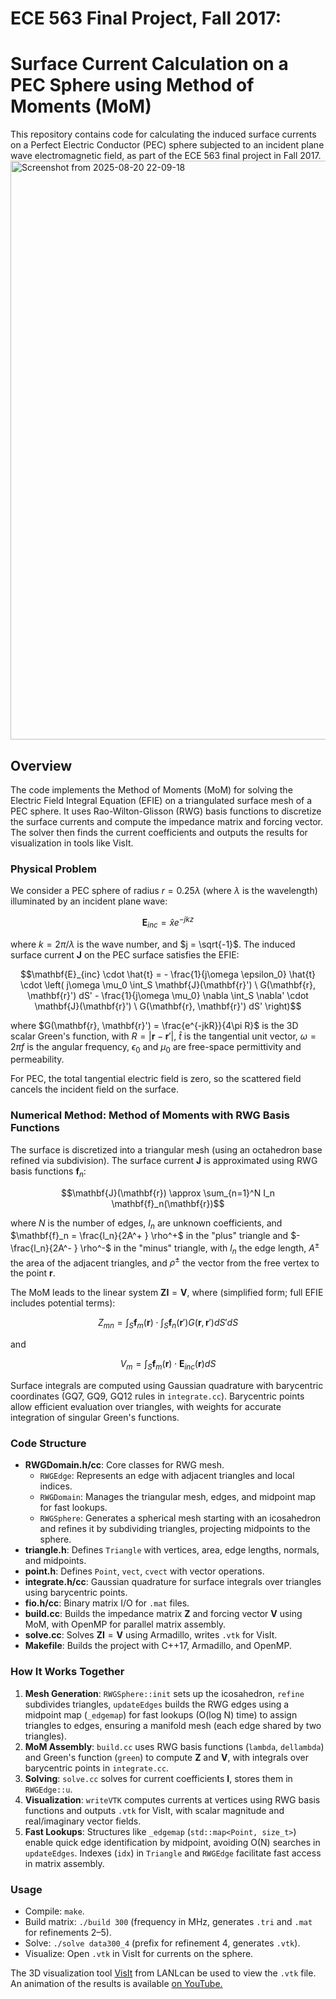 # ECE 563 Final Project, Fall 2017:
# Surface Current Calculation on a PEC Sphere using Method of Moments (MoM)

This repository contains code for calculating the induced surface currents
on a Perfect Electric Conductor (PEC) sphere subjected to an incident plane
wave electromagnetic field, as part of the ECE 563 final project in Fall 2017.
<img width="990" height="926" alt="Screenshot from 2025-08-20 22-09-18" src="https://github.com/user-attachments/assets/7204615b-0005-4504-ba46-e21c4d97b789" />

## Overview
The code implements the Method of Moments (MoM) for solving the Electric Field
Integral Equation (EFIE) on a triangulated surface mesh of a PEC sphere. It
uses Rao-Wilton-Glisson (RWG) basis functions to discretize the surface
currents and compute the impedance matrix and forcing vector. The solver then
finds the current coefficients and outputs the results for visualization in
tools like VisIt.

### Physical Problem
We consider a PEC sphere of radius $r = 0.25\lambda$ (where $\lambda$ is the
wavelength) illuminated by an incident plane wave:
```math
\mathbf{E}_{inc} = \hat{x} e^{-jkz}
```
where $k = 2\pi / \lambda$ is the wave number, and $j = \sqrt{-1}$.
The induced surface current $\mathbf{J}$ on the PEC surface satisfies the EFIE:
```math
\mathbf{E}_{inc} \cdot \hat{t} = - \frac{1}{j\omega \epsilon_0} \hat{t} \cdot \left( j\omega \mu_0 \int_S \mathbf{J}(\mathbf{r}') \ G(\mathbf{r}, \mathbf{r}') dS' - \frac{1}{j\omega \mu_0} \nabla \int_S \nabla' \cdot \mathbf{J}(\mathbf{r}') \ G(\mathbf{r}, \mathbf{r}') dS' \right)
```
where $G(\mathbf{r}, \mathbf{r}') = \frac{e^{-jkR}}{4\pi R}$ is the 3D scalar
Green's function, with $R = |\mathbf{r} - \mathbf{r}'|$, $\hat{t}$ is the
tangential unit vector, $\omega = 2\pi f$ is the angular frequency, $\epsilon_0$
and $\mu_0$ are free-space permittivity and permeability.

For PEC, the total tangential electric field is zero, so the scattered field
cancels the incident field on the surface.

### Numerical Method: Method of Moments with RWG Basis Functions
The surface is discretized into a triangular mesh (using an octahedron base
refined via subdivision). The surface current $\mathbf{J}$ is approximated
using RWG basis functions $\mathbf{f}_n$:
```math
\mathbf{J}(\mathbf{r}) \approx \sum_{n=1}^N I_n \mathbf{f}_n(\mathbf{r})
```
where $N$ is the number of edges, $I_n$ are unknown coefficients, and
$\mathbf{f}_n = \frac{l_n}{2A^+ } \rho^+$ in the "plus" triangle and
$-\frac{l_n}{2A^- } \rho^-$ in the "minus" triangle, with $l_n$ the edge
length, $A^\pm$ the area of the adjacent triangles, and $\rho^\pm$ the
vector from the free vertex to the point $\mathbf{r}$.

The MoM leads to the linear system $\mathbf{Z I} = \mathbf{V}$, where
(simplified form; full EFIE includes potential terms):
```math
Z_{mn} = \int_S \mathbf{f}_m(\mathbf{r}) \cdot \int_S \mathbf{f}_n(\mathbf{r}') G(\mathbf{r}, \mathbf{r}') dS' dS
```
and
```math
V_{m} = \int_S \mathbf{f}_m(\mathbf{r}) \cdot \mathbf{E}_{inc}(\mathbf{r}) dS
```
Surface integrals are computed using Gaussian quadrature with barycentric
coordinates (GQ7, GQ9, GQ12 rules in `integrate.cc`). Barycentric points allow
efficient evaluation over triangles, with weights for accurate integration
of singular Green's functions.

### Code Structure
- **RWGDomain.h/cc**: Core classes for RWG mesh.
  - `RWGEdge`: Represents an edge with adjacent triangles and local indices.
  - `RWGDomain`: Manages the triangular mesh, edges, and midpoint map for fast lookups.
  - `RWGSphere`: Generates a spherical mesh starting with an icosahedron and refines it by subdividing triangles, projecting midpoints to the sphere.
- **triangle.h**: Defines `Triangle` with vertices, area, edge lengths, normals, and midpoints.
- **point.h**: Defines `Point`, `vect`, `cvect` with vector operations.
- **integrate.h/cc**: Gaussian quadrature for surface integrals over triangles using barycentric points.
- **fio.h/cc**: Binary matrix I/O for `.mat` files.
- **build.cc**: Builds the impedance matrix $\mathbf{Z}$ and forcing vector $\mathbf{V}$ using MoM, with OpenMP for parallel matrix assembly.
- **solve.cc**: Solves $\mathbf{Z I} = \mathbf{V}$ using Armadillo, writes `.vtk` for VisIt.
- **Makefile**: Builds the project with C++17, Armadillo, and OpenMP.

### How It Works Together
1. **Mesh Generation**: `RWGSphere::init` sets up the icosahedron, `refine` subdivides triangles, `updateEdges` builds the RWG edges using a midpoint map (`_edgemap`) for fast lookups (O(log N) time) to assign triangles to edges, ensuring a manifold mesh (each edge shared by two triangles).
2. **MoM Assembly**: `build.cc` uses RWG basis functions (`lambda`, `dellambda`) and Green's function (`green`) to compute $\mathbf{Z}$ and $\mathbf{V}$, with integrals over barycentric points in `integrate.cc`.
3. **Solving**: `solve.cc` solves for current coefficients $\mathbf{I}$, stores them in `RWGEdge::u`.
4. **Visualization**: `writeVTK` computes currents at vertices using RWG basis functions and outputs `.vtk` for VisIt, with scalar magnitude and real/imaginary vector fields.
5. **Fast Lookups**: Structures like `_edgemap` (`std::map<Point, size_t>`) enable quick edge identification by midpoint, avoiding O(N) searches in `updateEdges`. Indexes (`idx`) in `Triangle` and `RWGEdge` facilitate fast access in matrix assembly.

### Usage
- Compile: `make`.
- Build matrix: `./build 300` (frequency in MHz, generates `.tri` and `.mat` for refinements 2–5).
- Solve: `./solve data300_4` (prefix for refinement 4, generates `.vtk`).
- Visualize: Open `.vtk` in VisIt for currents on the sphere.

The 3D visualization tool [VisIt](https://visit-dav.github.io/visit-website/index.html)
from LANLcan be used to view the `.vtk` file. An animation of the results is available
[on YouTube.](https://www.youtube.com/watch?v=WIDFqDFXxaQ)
